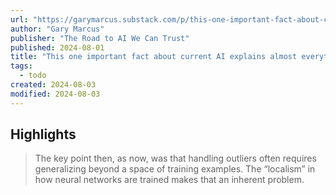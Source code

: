 ```yaml
---
url: "https://garymarcus.substack.com/p/this-one-important-fact-about-current"
author: "Gary Marcus"
publisher: "The Road to AI We Can Trust"
published: 2024-08-01
title: "This one important fact about current AI explains almost everything"
tags:
  - todo
created: 2024-08-03
modified: 2024-08-03
---
```


## Highlights

> The key point then, as now, was that handling outliers often requires generalizing beyond a space of training examples. The “localism” in how neural networks are trained makes that an inherent problem.

